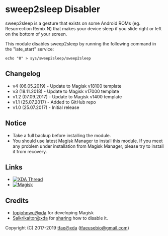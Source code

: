 sweep2sleep Disabler
==========

sweep2sleep is a gesture that exists on some Android ROMs (eg. Resurrection Remix N) that makes your device sleep if you slide right or left on the bottom of your screen.

This module disables sweep2sleep by running the following command in the "late_start" service:

`echo "0" > sys/sweep2sleep/sweep2sleep`


## Changelog
* v4   (06.05.2019) - Update to Magisk v18100 template
* v3   (18.11.2018) - Update to Magisk v17000 template
* v1.2 (07.09.2017) - Update to Magisk v1400 template
* v1.1 (25.07.2017) - Added to GitHub repo
* v1.0 (25.07.2017) - Initial release


## Notice
* Take a full backup before installing the module.
* You should use latest Magisk Manager to install this module. If you meet any problem under installation from Magisk Manager, please try to install it from recovery.


## Links
* [![XDA Thread](https://img.shields.io/badge/XDA-Thread-orange.svg)](https://forum.xda-developers.com/apps/magisk/magisk-sweep2sleep-disabler-t3681631)
* [![Magisk](https://img.shields.io/badge/Magisk-18%2B-00B39B.svg)](https://forum.xda-developers.com/apps/magisk/official-magisk-v7-universal-systemless-t3473445)


## Credits
* <a href="https://forum.xda-developers.com/member.php?u=4470081">topjohnwu@xda</a> for developing Magisk
* <a href="https://forum.xda-developers.com/member.php?u=4960264">Salkrikaltor@xda</a> for <a href="https://forum.xda-developers.com/showpost.php?p=70733735&postcount=962">sharing</a> how to disable it.


Copyright (C) 2017-2019 <a href="https://forum.xda-developers.com/member.php?u=6415870">tfae@xda</a> (tfaeusebio@gmail.com)
